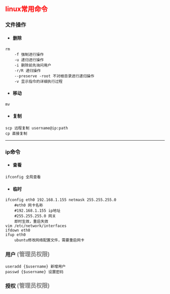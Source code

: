 ## <font color=red text-align=center>linux常用命令</font>
### 文件操作
 * #### 删除
```
rm
    -f 强制进行操作
    -u 递归进行操作
    -i 删除前先询问用户
    -r/R 递归操作
    --preserve -root 不对根目录进行递归操作
    -v 显示指令的详细执行过程
```

 * #### 移动
 ```
 mv
 ```
 * #### 复制
```
scp 远程复制 username@ip:path
cp 直接复制
```
* * *
### ip命令
* #### 查看
```
ifconfig 全局查看
```
* #### 临时
```
ifconfig eth0 192.168.1.155 netmask 255.255.255.0
    #eth0 网卡名称
    #192.168.1.155 ip地址
    #255.255.255.0 网关
    即时生效，重启失效
vim /etc/network/interfaces
ifdown eth0
ifup eth0
    ubuntu修改网络配置文件，需要重启网卡
```

### 用户  <font color=grey size=4>(管理员权限)</font>
```
useradd {$username} 新增用户
passwd {$username} 设置密码
```

### 授权  <font color=grey size=4>(管理员权限)</font>
```
```
